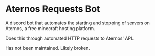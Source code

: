 # Aternos Requests Bot
A discord bot that automates the starting and stopping of servers on Aternos, a free minecraft hosting platform.

Does this through automated HTTP requests to Aternos' API.

Has not been maintained. Likely broken.
